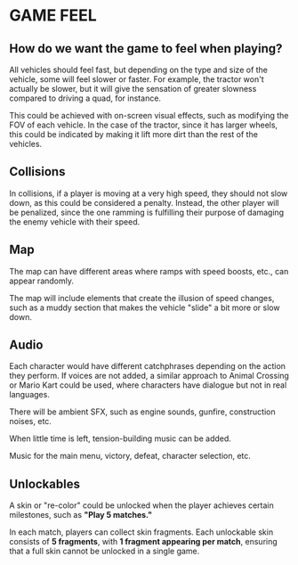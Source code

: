 # **GAME FEEL**

## **How do we want the game to feel when playing?**

All vehicles should feel fast, but depending on the type and size of the vehicle, some will feel slower or faster. For example, the tractor won't actually be slower, but it will give the sensation of greater slowness compared to driving a quad, for instance.

This could be achieved with on-screen visual effects, such as modifying the FOV of each vehicle. In the case of the tractor, since it has larger wheels, this could be indicated by making it lift more dirt than the rest of the vehicles.

## **Collisions**

In collisions, if a player is moving at a very high speed, they should not slow down, as this could be considered a penalty. Instead, the other player will be penalized, since the one ramming is fulfilling their purpose of damaging the enemy vehicle with their speed.

## **Map**

The map can have different areas where ramps with speed boosts, etc., can appear randomly.

The map will include elements that create the illusion of speed changes, such as a muddy section that makes the vehicle "slide" a bit more or slow down.

## **Audio** 

Each character would have different catchphrases depending on the action they perform. If voices are not added, a similar approach to Animal Crossing or Mario Kart could be used, where characters have dialogue but not in real languages.

There will be ambient SFX, such as engine sounds, gunfire, construction noises, etc.

When little time is left, tension-building music can be added.

Music for the main menu, victory, defeat, character selection, etc.

## **Unlockables**

A skin or "re-color" could be unlocked when the player achieves certain milestones, such as **"Play 5 matches."**

In each match, players can collect skin fragments. Each unlockable skin consists of **5 fragments**, with **1 fragment appearing per match**, ensuring that a full skin cannot be unlocked in a single game.


